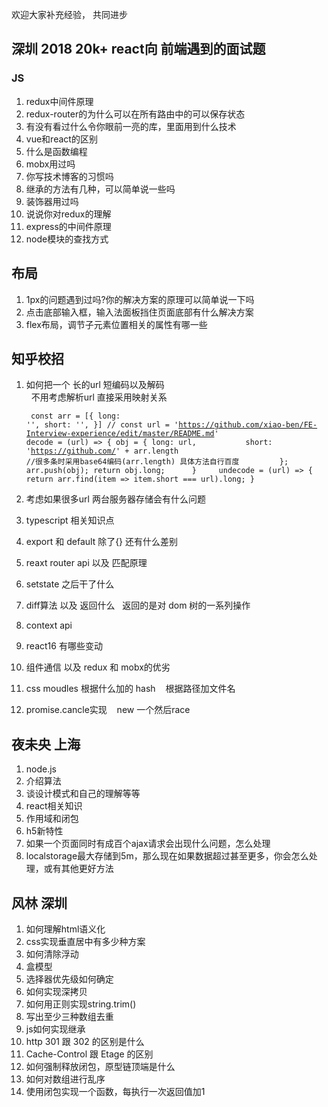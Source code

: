 欢迎大家补充经验， 共同进步


## 深圳 2018 20k+ react向 前端遇到的面试题

### JS
1. redux中间件原理
2. redux-router的为什么可以在所有路由中的可以保存状态
3. 有没有看过什么令你眼前一亮的库，里面用到什么技术
4. vue和react的区别
5. 什么是函数编程
6. mobx用过吗
7. 你写技术博客的习惯吗
8. 继承的方法有几种，可以简单说一些吗
9. 装饰器用过吗
10. 说说你对redux的理解
11. express的中间件原理
12. node模块的查找方式


## 布局
1. 1px的问题遇到过吗?你的解决方案的原理可以简单说一下吗
2. 点击底部输入框，输入法面板挡住页面底部有什么解决方案
3. flex布局，调节子元素位置相关的属性有哪一些


## 知乎校招
1. 如何把一个 长的url 短编码以及解码        
    不用考虑解析url  直接采用映射关系
    <pre><code>
      const arr = [{
        long: '',
        short: '',
      }]
      // const url = 'https://github.com/xiao-ben/FE-Interview-experience/edit/master/README.md'
      decode = (url) => {
         obj = {
            long: url,
            short:  'https://github.com/' + arr.length   //很多条时采用base64编码(arr.length) 具体方法自行百度
         };
         arr.push(obj);
         return obj.long;
      }
      undecode = (url) => {
         return arr.find(item => item.short === url).long;
      }
    </code></pre>
  
2. 考虑如果很多url  两台服务器存储会有什么问题
3. typescript 相关知识点 
4. export 和  default 除了{} 还有什么差别
5. reaxt router api 以及 匹配原理
6. setstate 之后干了什么
7. diff算法 以及 返回什么
   返回的是对 dom 树的一系列操作
8. context api
9. react16 有哪些变动
10. 组件通信 以及 redux 和 mobx的优劣
11. css moudles 根据什么加的 hash
    根据路径加文件名
12. promise.cancle实现
    new 一个然后race


## 夜未央 上海
1. node.js  
2. 介绍算法  
3. 谈设计模式和自己的理解等等     
4. react相关知识   
5. 作用域和闭包    
6. h5新特性   
7. 如果一个页面同时有成百个ajax请求会出现什么问题，怎么处理   
8. localstorage最大存储到5m，那么现在如果数据超过甚至更多，你会怎么处理，或有其他更好方法

## 风林 深圳
1. 如何理解html语义化
2. css实现垂直居中有多少种方案
3. 如何清除浮动
4. 盒模型
5. 选择器优先级如何确定
6. 如何实现深拷贝
7. 如何用正则实现string.trim()
8. 写出至少三种数组去重
9. js如何实现继承
10. http 301 跟 302 的区别是什么
11. Cache-Control 跟 Etage 的区别
12. 如何强制释放闭包，原型链顶端是什么
13. 如何对数组进行乱序
14. 使用闭包实现一个函数，每执行一次返回值加1
